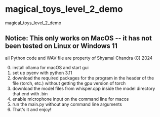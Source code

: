 # magical_toys_level_2_demo
magical_toys_level_2_demo

## Notice: This only works on MacOS -- it has not been tested on Linux or Windows 11

all Python code and WAV file are property of Shyamal Chandra (C) 2024

0. install ollama for macOS and start gui
1. set up pyenv with python 3.11
2. download the required packages for the program in the header of the file (torch, etc.) without getting the gpu version of torch
3. download the model files from whisper.cpp inside the model directory that end with .bin
4. enable microphone input on the command line for macos
5. run the main.py without any command line arguments
6. That's it and enjoy!
